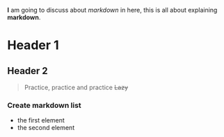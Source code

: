 __I__ am going to discuss about _markdown_ in here, this is all about explaining __markdown__.


# Header 1
## Header 2

>Practice, practice and practice
~~Lazy~~

### Create markdown list
- the first element
- the second element
